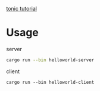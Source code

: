 [tonic tutorial](https://github.com/hyperium/tonic/blob/master/examples/helloworld-tutorial.md)

# Usage

server

```sh
cargo run --bin helloworld-server  
```

client

```shell
cargo run --bin helloworld-client
```